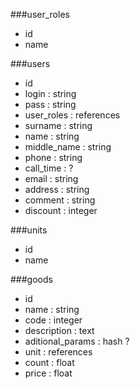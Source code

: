 ###user_roles
- id
- name

###users
- id
- login : string
- pass : string
- user_roles : references
- surname : string
- name : string
- middle_name : string
- phone : string
- call_time : ?
- email : string
- address : string
- comment : string
- discount : integer


###units
- id
- name

###goods
- id
- name : string
- code : integer
- description : text
- aditional_params : hash ?
- unit : references
- count : float
- price : float

